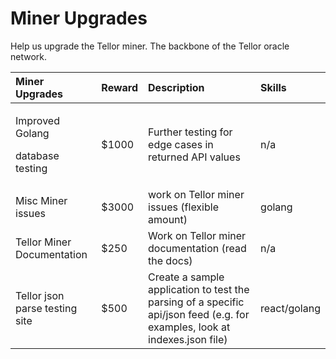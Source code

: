 # Miner Upgrades

Help us upgrade the Tellor miner. The backbone of the Tellor oracle network.

<table>
  <thead>
    <tr>
      <th style="text-align:left">Miner Upgrades</th>
      <th style="text-align:left">Reward</th>
      <th style="text-align:left">Description</th>
      <th style="text-align:left">Skills</th>
    </tr>
  </thead>
  <tbody>
    <tr>
      <td style="text-align:left">
        <p>Improved Golang</p>
        <p>database testing</p>
      </td>
      <td style="text-align:left">$1000</td>
      <td style="text-align:left">Further testing for edge cases in returned API values</td>
      <td style="text-align:left">n/a</td>
    </tr>
    <tr>
      <td style="text-align:left">Misc Miner issues</td>
      <td style="text-align:left">$3000</td>
      <td style="text-align:left">work on Tellor miner issues (flexible amount)</td>
      <td style="text-align:left">golang</td>
    </tr>
    <tr>
      <td style="text-align:left">Tellor Miner Documentation</td>
      <td style="text-align:left">$250</td>
      <td style="text-align:left">Work on Tellor miner documentation (read the docs)</td>
      <td style="text-align:left">n/a</td>
    </tr>
    <tr>
      <td style="text-align:left">Tellor json parse testing site</td>
      <td style="text-align:left">$500</td>
      <td style="text-align:left">Create a sample application to test the parsing of a specific api/json
        feed (e.g. for examples, look at indexes.json file)</td>
      <td style="text-align:left">react/golang</td>
    </tr>
  </tbody>
</table>

